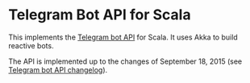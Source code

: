 # Telegram Bot API for Scala

This implements the [Telegram bot API](https://core.telegram.org/bots/api) for Scala. It uses Akka to build
reactive bots.

The API is implemented up to the changes of September 18, 2015
(see [Telegram bot API changelog](https://core.telegram.org/bots/api-changelog)).
